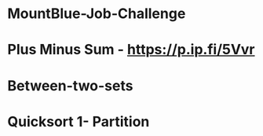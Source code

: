 # MountBlue-Job-Challenge
# Plus Minus Sum - https://p.ip.fi/5Vvr
# Between-two-sets 
# Quicksort 1- Partition 
